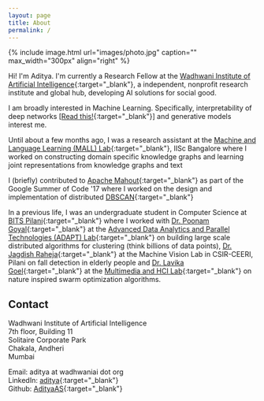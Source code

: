 ```yaml
---
layout: page
title: About
permalink: /
---
```


{% include image.html url="images/photo.jpg" caption="" max_width="300px" align="right" %}

Hi! I'm Aditya. I'm currently a Research Fellow at the [Wadhwani Institute of Artificial Intelligence]{:target="_blank"}, a independent, nonprofit research institute and global hub, developing AI solutions for social good.

I am broadly interested in Machine Learning. Specifically, interpretability of deep networks [[Read this!]{:target="_blank"}] and generative models interest me. 

Until about a few months ago, I was a research assistant at the [Machine and Language Learning (MALL) Lab]{:target="_blank"}, IISc Bangalore where I worked on constructing domain specific knowledge graphs and learning joint representations from knowledge graphs and text

I (briefly) contributed to [Apache Mahout]{:target="_blank"} as part of the Google Summer of Code '17 where I worked on the design and implementation of distributed [DBSCAN]{:target="_blank"}

In a previous life, I was an undergraduate student in Computer Science at [BITS Pilani]{:target="_blank"} where I worked with [Dr. Poonam Goyal]{:target="_blank"} at the [Advanced Data Analytics and Parallel Technologies (ADAPT) Lab]{:target="_blank"} on building large scale distributed algorithms for clustering (think billions of data points), [Dr. Jagdish Raheja]{:target="_blank"} at the Machine Vision Lab in CSIR-CEERI, Pilani on fall detection in elderly people and [Dr. Lavika Goel]{:target="_blank"} at the [Multimedia and HCI Lab]{:target="_blank"} on nature inspired swarm optimization algorithms.

## Contact
Wadhwani Institute of Artificial Intelligence <br />
7th floor, Building 11 <br />
Solitaire Corporate Park <br />
Chakala, Andheri<br />
Mumbai <br />

Email: aditya at wadhwaniai dot org<br />
LinkedIn: [aditya]{:target="_blank"} <br />
Github: [AdityaAS]{:target="_blank"}

[AdityaAS]: https://github.com/AdityaAS/
[aditya]: https://www.linkedin.com/in/asaditya/

[DBSCAN]: https://www.aaai.org/Papers/KDD/1996/KDD96-037.pdf
[Dr. Partha Talukdar]: http://talukdar.net/
[Dr. Poonam Goyal]: http://www.bits-pilani.ac.in/pilani/poonam/profile
[Dr. Jagdish Raheja]: http://www.ceeri.res.in/profiles/j-l-raheja/
[Dr. Lavika Goel]: http://www.bits-pilani.ac.in/pilani/lavikagoel/profile

[Wadhwani Institute of Artificial Intelligence]: https://wadhwaniai.org
[Machine and Language Learning (MALL) Lab]: http://malllabiisc.github.io/
[Advanced Data Analytics and Parallel Technologies (ADAPT) Lab]: http://www.bits-pilani.ac.in/pilani/computerscience/AdvancedDataAnalyticsParallelTechnologiesLaboratory/
[Multimedia and HCI Lab]: http://www.bits-pilani.ac.in/PILANI/COMPUTERSCIENCE/MultimediaHCILaboratory

[Read this!]: https://arxiv.org/abs/1602.04938

[Department of Computational and Data Sciences]: http://cds.iisc.ac.in/
[Indian Institute of Science, Bangalore]: http://www.iisc.ac.in/
[BITS Pilani]: http://www.bits-pilani.ac.in/

[Apache Mahout]: http://mahout.apache.org/
[Mahout]: http://mahout.apache.org/

